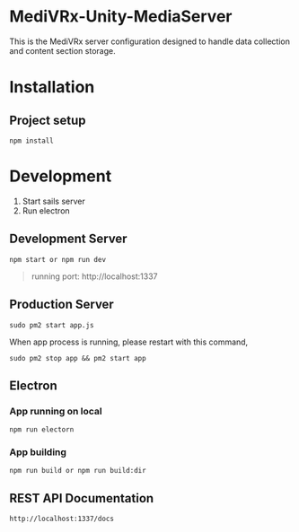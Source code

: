 # MediVRx-Unity-MediaServer

This is the MediVRx server configuration designed to handle data collection and content section storage.

# Installation

## Project setup

```
npm install
```

# Development

1. Start sails server
2. Run electron 

## Development Server
```
npm start or npm run dev
```
> running port: http://localhost:1337

## Production Server
```
sudo pm2 start app.js
```
When app process is running, please restart with this command,
```
sudo pm2 stop app && pm2 start app
```

## Electron 

### App running on local
```
npm run electorn
```

### App building
```
npm run build or npm run build:dir
```

## REST API Documentation
```
http://localhost:1337/docs
```

